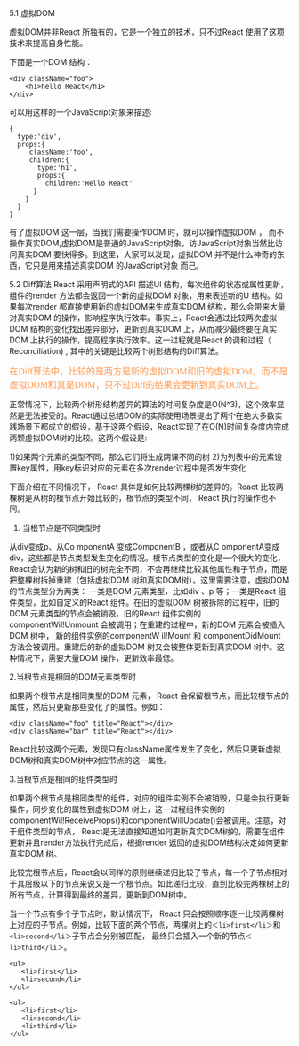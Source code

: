 5.1 虚拟DOM

虚拟DOM并非React 所独有的，它是一个独立的技术，只不过React 使用了这项技术来提高自身性能。

下面是一个DOM 结构：

	<div className="foo">
		<h1>hello React</h1>
	</div>

可以用这样的一个JavaScript对象来描述:

	{
	  type:'div',
	  props:{
	     className:'foo',
	     children:{
	       type:'h1',
	       props:{
	         children:'Hello React'
	      }
	    }
	  }
	}

有了虚拟DOM 这一层，当我们需要操作DOM 时，就可以操作虚拟DOM ， 而不操作真实DOM,虚拟DOM是普通的JavaScript对象，访JavaScript对象当然比访问真实DOM 要快得多。到这里，大家可以发现，虚拟DOM 并不是什么神奇的东西，它只是用来描述真实DOM 的JavaScript对象
而己。

5.2 Diff算法
React 采用声明式的API 描述Ul 结构，每次组件的状态或属性更新，组件的render 方法都会返回一个新的虚拟DOM 对象，用来表述新的U 结构。如果每次render 都直接使用新的虚拟DOM来生成真实DOM 结构，那么会带来大量对真实DOM 的操作，影响程序执行效率。事实上，React会通过比较两次虚拟DOM 结构的变化找出差异部分，更新到真实DOM 上，从而减少最终要在真实DOM 上执行的操作，提高程序执行效率。这一过程就是React 的调和过程（ Reconciliation) ,
其中的关键是比较两个树形结构的Diff算法。

<font color="#ff995" face="微软雅黑" size="3">在Diff算法中，比较的是两方是新的虚拟DOM和旧的虚拟DOM，而不是虚拟DOM和真是DOM，只不过Diff的结果会更新到真实DOM上。</font>

正常情况下，比较两个树形结构差异的算法的时间复杂度是O(N^3)，这个效率显然是无法接受的。React通过总结DOM的实际使用场景提出了两个在绝大多数实践场景下都成立的假设，基于这两个假设，React实现了在O(N)时间复杂度内完成两颗虚拟DOM树的比较。这两个假设是:

1)如果两个元素的类型不同，那么它们将生成两课不同的树
2)为列表中的元素设置key属性，用key标识对应的元素在多次render过程中是否发生变化

下面介绍在不同情况下， React 具体是如何比较两棵树的差异的。React 比较两棵树是从树的根节点开始比较的，根节点的类型不同， React 执行的操作也不同。

1. 当根节点是不同类型时

从div变成p、从Co mponentA 变成ComponentB ，或者从C omponentA变成div，这些都是节点类型发生变化的情况。根节点类型的变化是一个很大的变化， React会认为新的树和旧的树完全不同，不会再继续比较其他属性和子节点，而是把整棵树拆掉重建（包括虚拟DOM 树和真实DOM树）。这里需要注意，虚拟DOM 的节点类型分为两类： 一类是DOM 元素类型，比如div 、p 等；一类是React 组件类型，比如自定义的React 组件。在旧的虚拟DOM 树被拆除的过程中，旧的DOM
元素类型的节点会被销毁，旧的React 组件实例的componentWil!Unmount 会被调用；在重建的过程中，新的DOM 元素会被插入DOM 树中， 新的组件实例的componentW il!Mount 和
componentDidMount 方法会被调用。重建后的新的虚拟DOM 树又会被整体更新到真实DOM 树中。这种情况下，需要大量DOM 操作，更新效率最低。

  2.当根节点是相同的DOM元素类型时

如果两个根节点是相同类型的DOM 元素， React 会保留根节点，而比较根节点的属性，然后只更新那些变化了的属性。例如：

	<div className="foo" title="React"></div>
	<div className="bar" title="React"></div>

React比较这两个元素，发现只有className属性发生了变化，然后只更新虚拟DOM树和真实DOM树中对应节点的这一属性。

3.当根节点是相同的组件类型时

如果两个根节点是相同类型的组件，对应的组件实例不会被销毁，只是会执行更新操作，同步变化的属性到虚拟DOM 树上，这一过程组件实例的componentWil!ReceiveProps()和componentWillUpdate()会被调用。注意，对于组件类型的节点， React是无法直接知道如何更新真实DOM树的，需要在组件更新井且render方法执行完成后，根据render 返回的虚拟DOM结构决定如何更新真实DOM 树。

比较完根节点后，React会以同样的原则继续递归比较子节点，每一个子节点相对于其层级以下的节点来说又是一个根节点。如此递归比较，直到比较完两棵树上的所有节点，计算得到最终的差异，更新到DOM树中。

当一个节点有多个子节点时，默认情况下， React 只会按照顺序逐一比较两棵树上对应的子节点。例如，比较下面的两个节点，两棵树上的`＜li>first</li＞`和`<li>second</li＞`子节点会分别被匹配，
最终只会插入一个新的节点`＜li>third</li＞`。

	<ul>
	   <li>first</li>
	   <li>second</li>
	</ul>

    <ul>
	   <li>first</li>
	   <li>second</li>
       <li>third</li>
	</ul>